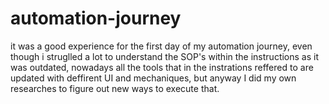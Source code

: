 # automation-journey

it was a good experience for the first day of my automation journey, even though i struglled a lot to understand the SOP's within the instructions as it was outdated, nowadays all the tools that in the instrations reffered to are updated with deffirent UI and mechaniques, but anyway I did my own researches to figure out new ways to execute that. 
